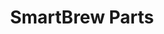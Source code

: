 ---
title: SmartBrew Parts
description: 
permalink: /smartbrew/parts/
date: 
eleventyNavigation:
  parent: SmartBrew
  key: Parts
  order: 900
  title: Parts
tags:
  - 
---